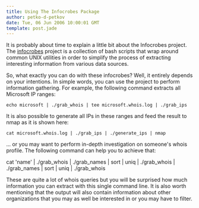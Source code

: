 ```yaml
---
title: Using The Infocrobes Package
author: petko-d-petkov
date: Tue, 06 Jun 2006 10:00:01 GMT
template: post.jade
---
```


It is probably about time to explain a little bit about the Infocrobes project. The [infocrobes](/blog/infocrobes) project is a collection of bash scripts that wrap around common UNIX utilities in order to simplify the process of extracting interesting information from various data sources.

So, what exactly you can do with these infocrobes? Well, it entirely depends on your intentions. In simple words, you can use the project to perform information gathering. For example, the following command extracts all Microsoft IP ranges:

	echo microsoft | ./grab_whois | tee microsoft.whois.log | ./grab_ips

It is also possible to generate all IPs in these ranges and feed the result to nmap as it is shown here:

	cat microsoft.whois.log | ./grab_ips | ./generate_ips | nmap

... or you may want to perform in-depth investigation on someone's whois profile. The following command can help you to achieve that:

cat 'name' | ./grab_whois | ./grab_names | sort | uniq | ./grab_whois | ./grab_names | sort | uniq | ./grab_whois

These are quite a lot of whois queries but you will be surprised how much information you can extract with this single command line. It is also worth mentioning that the output will also contain information about other organizations that you may as well be interested in or you may have to filter.
